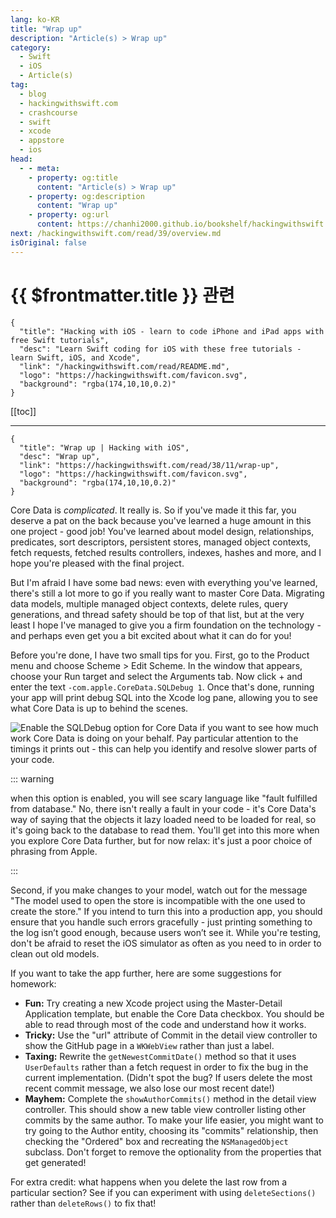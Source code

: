 ```yaml
---
lang: ko-KR
title: "Wrap up"
description: "Article(s) > Wrap up"
category:
  - Swift
  - iOS
  - Article(s)
tag: 
  - blog
  - hackingwithswift.com
  - crashcourse
  - swift
  - xcode
  - appstore
  - ios  
head:
  - - meta:
    - property: og:title
      content: "Article(s) > Wrap up"
    - property: og:description
      content: "Wrap up"
    - property: og:url
      content: https://chanhi2000.github.io/bookshelf/hackingwithswift.com/read/38/11-wrap-up.html
next: /hackingwithswift.com/read/39/overview.md
isOriginal: false
---
```


# {{ $frontmatter.title }} 관련

```component VPCard
{
  "title": "Hacking with iOS - learn to code iPhone and iPad apps with free Swift tutorials",
  "desc": "Learn Swift coding for iOS with these free tutorials - learn Swift, iOS, and Xcode",
  "link": "/hackingwithswift.com/read/README.md",
  "logo": "https://hackingwithswift.com/favicon.svg",
  "background": "rgba(174,10,10,0.2)"
}
```

[[toc]]

---

```component VPCard
{
  "title": "Wrap up | Hacking with iOS",
  "desc": "Wrap up",
  "link": "https://hackingwithswift.com/read/38/11/wrap-up",
  "logo": "https://hackingwithswift.com/favicon.svg",
  "background": "rgba(174,10,10,0.2)"
}
```

Core Data is *complicated*. It really is. So if you've made it this far, you deserve a pat on the back because you've learned a huge amount in this one project - good job! You've learned about model design, relationships, predicates, sort descriptors, persistent stores, managed object contexts, fetch requests, fetched results controllers, indexes, hashes and more, and I hope you're pleased with the final project.

But I'm afraid I have some bad news: even with everything you've learned, there's still a lot more to go if you really want to master Core Data. Migrating data models, multiple managed object contexts, delete rules, query generations, and thread safety should be top of that list, but at the very least I hope I've managed to give you a firm foundation on the technology - and perhaps even get you a bit excited about what it can do for you!

Before you're done, I have two small tips for you. First, go to the Product menu and choose Scheme > Edit Scheme. In the window that appears, choose your Run target and select the Arguments tab. Now click + and enter the text `-com.apple.CoreData.SQLDebug 1`. Once that's done, running your app will print debug SQL into the Xcode log pane, allowing you to see what Core Data is up to behind the scenes.

![Enable the SQLDebug option for Core Data if you want to see how much work Core Data is doing on your behalf. Pay particular attention to the timings it prints out - this can help you identify and resolve slower parts of your code.](https://hackingwithswift.com/img/books/hws/38-12@2x.png)

::: warning

when this option is enabled, you will see scary language like "fault fulfilled from database." No, there isn't really a fault in your code - it's Core Data's way of saying that the objects it lazy loaded need to be loaded for real, so it's going back to the database to read them. You'll get into this more when you explore Core Data further, but for now relax: it's just a poor choice of phrasing from Apple.

:::

Second, if you make changes to your model, watch out for the message "The model used to open the store is incompatible with the one used to create the store." If you intend to turn this into a production app, you should ensure that you handle such errors gracefully - just printing something to the log isn’t good enough, because users won’t see it. While you're testing, don't be afraid to reset the iOS simulator as often as you need to in order to clean out old models.

If you want to take the app further, here are some suggestions for homework:

- **Fun:** Try creating a new Xcode project using the Master-Detail Application template, but enable the Core Data checkbox. You should be able to read through most of the code and understand how it works.
- **Tricky:** Use the "url" attribute of Commit in the detail view controller to show the GitHub page in a `WKWebView` rather than just a label.
- **Taxing:** Rewrite the `getNewestCommitDate()` method so that it uses `UserDefaults` rather than a fetch request in order to fix the bug in the current implementation. (Didn't spot the bug? If users delete the most recent commit message, we also lose our most recent date!)
- **Mayhem:** Complete the `showAuthorCommits()` method in the detail view controller. This should show a new table view controller listing other commits by the same author. To make your life easier, you might want to try going to the Author entity, choosing its "commits" relationship, then checking the "Ordered" box and recreating the `NSManagedObject` subclass. Don't forget to remove the optionality from the properties that get generated!

For extra credit: what happens when you delete the last row from a particular section? See if you can experiment with using `deleteSections()` rather than `deleteRows()` to fix that!

